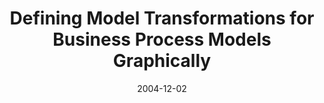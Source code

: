 ---
abstract: ''
authors:
- Marion Murzek
- Gerhard Kramler
date: '2004-12-02'
featured: false
links:
- name: Publik
  url: https://publik.tuwien.ac.at/showentry.php?ID=139041&lang=2
publication: 'Vortrag: 5th International Conference on Practical Aspects of Knowledge
  Management (PAKM), Wien; 02.12.2004; in: "Workshop on Ontology and Enterprise Modelling:
  Ingredients for Interoperability", (2004)'
publication_types:
- '1'
publishDate: '2004-12-02'
title: Defining Model Transformations for Business Process Models Graphically
url_pdf: http://www.big.tuwien.ac.at/research/publications/2004/0904.pdf
---